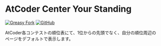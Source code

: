 # AtCoder Center Your Standing

[![Greasy Fork](https://img.shields.io/badge/Greasy%20Fork-install-orange?logo=greasyfork)](https://greasyfork.org/scripts/496241-atcoder-center-your-standing)
[![GitHub](https://img.shields.io/badge/GitHub-repository-green?logo=github)](https://github.com/haruomaki/atcoder-center-your-standing)

AtCoder各コンテストの順位表にて、1位からの先頭でなく、自分の順位周辺のページをデフォルトで表示します。

